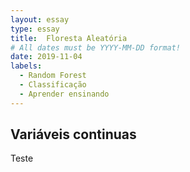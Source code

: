 ```yaml
---
layout: essay
type: essay
title:  Floresta Aleatória
# All dates must be YYYY-MM-DD format!
date: 2019-11-04
labels:
  - Random Forest
  - Classificação
  - Aprender ensinando
---
```




## Variáveis continuas

<p>Teste</p>

